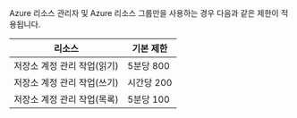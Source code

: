 Azure 리소스 관리자 및 Azure 리소스 그룹만을 사용하는 경우 다음과 같은 제한이 적용됩니다.

| 리소스 | 기본 제한 |
| --- | --- |
| 저장소 계정 관리 작업(읽기) |5분당 800 |
| 저장소 계정 관리 작업(쓰기) |시간당 200 |
| 저장소 계정 관리 작업(목록) |5분당 100 |



<!--HONumber=Nov16_HO3-->


